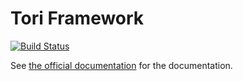 # Tori Framework

[![Build Status](https://travis-ci.org/shiroyuki/Tori.png)](https://travis-ci.org/shiroyuki/Tori)

See [the official documentation](https://tori.readthedocs.org/en/latest/) for the documentation.
